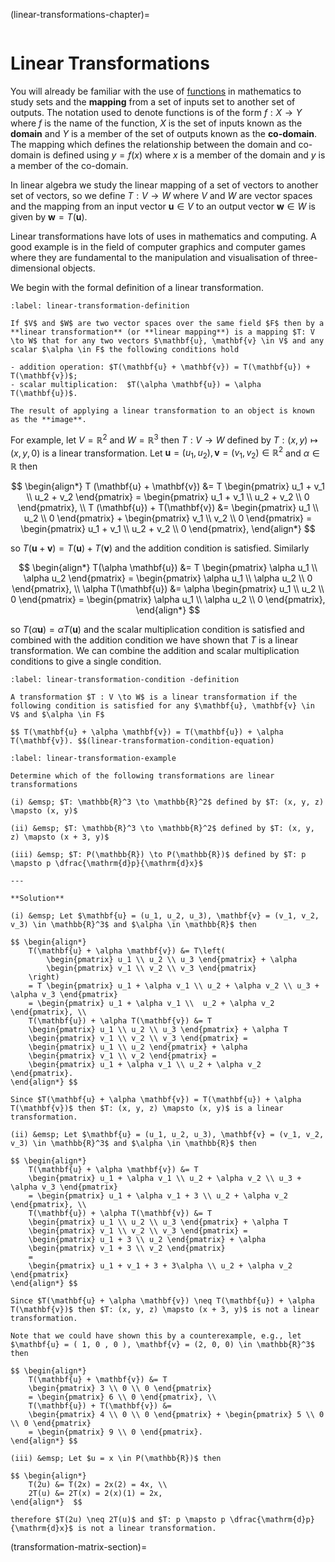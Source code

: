 (linear-transformations-chapter)=

```{index} Linear transformations
```

# Linear Transformations

You will already be familiar with the use of <a href="https://en.wikipedia.org/wiki/Function_(mathematics)" target="_blank">functions</a> in mathematics to study sets and the **mapping** from a set of inputs set to another set of outputs. The notation used to denote functions is of the form $f: X \to Y$ where $f$ is the name of the function, $X$ is the set of inputs known as the **domain** and $Y$ is a member of the set of outputs known as the **co-domain**. The mapping which defines the relationship between the domain and co-domain is defined using $y = f(x)$ where $x$ is a member of the domain and $y$ is a member of the co-domain.

In linear algebra we study the linear mapping of a set of vectors to another set of vectors, so we define $T: V \to W$ where $V$ and $W$ are vector spaces and the mapping from an input vector $\mathbf{u} \in V$ to an output vector $\mathbf{w} \in W$ is given by $\mathbf{w} = T(\mathbf{u})$.

Linear transformations have lots of uses in mathematics and computing. A good example is in the field of computer graphics and computer games where they are fundamental to the manipulation and visualisation of three-dimensional objects.

We begin with the formal definition of a linear transformation.

```{prf:definition} Linear transformation
:label: linear-transformation-definition

If $V$ and $W$ are two vector spaces over the same field $F$ then by a **linear transformation** (or **linear mapping**) is a mapping $T: V \to W$ that for any two vectors $\mathbf{u}, \mathbf{v} \in V$ and any scalar $\alpha \in F$ the following conditions hold

- addition operation: $T(\mathbf{u} + \mathbf{v}) = T(\mathbf{u}) + T(\mathbf{v})$;
- scalar multiplication:  $T(\alpha \mathbf{u}) = \alpha T(\mathbf{u})$.

The result of applying a linear transformation to an object is known as the **image**.
```

For example, let $V = \mathbb{R}^2$ and $W = \mathbb{R}^3$ then $T : V \to W$ defined by $T : (x, y) \mapsto (x, y, 0)$ is a linear transformation. Let $\mathbf{u} = (u_1, u_2), \mathbf{v} = (v_1, v_2) \in \mathbb{R}^2$ and $\alpha \in \mathbb{R}$ then

$$ \begin{align*}
    T (\mathbf{u} + \mathbf{v})
    &= T \begin{pmatrix} u_1 + v_1 \\ u_2 + v_2 \end{pmatrix}
    = \begin{pmatrix} u_1 + v_1 \\ u_2 + v_2 \\ 0 \end{pmatrix}, \\
    T (\mathbf{u}) + T(\mathbf{v}) &=
    \begin{pmatrix} u_1 \\ u_2 \\ 0 \end{pmatrix} + \begin{pmatrix} v_1 \\ v_2 \\ 0 \end{pmatrix}
    = \begin{pmatrix} u_1 + v_1 \\ u_2 + v_2 \\ 0 \end{pmatrix},
\end{align*} $$

so $T(\mathbf{u} + \mathbf{v}) = T(\mathbf{u}) + T(\mathbf{v})$ and the addition condition is satisfied. Similarly

$$ \begin{align*}
    T(\alpha \mathbf{u})
    &= T \begin{pmatrix} \alpha u_1 \\ \alpha u_2 \end{pmatrix}
    = \begin{pmatrix} \alpha u_1 \\ \alpha u_2 \\ 0 \end{pmatrix}, \\
    \alpha T(\mathbf{u}) &= \alpha \begin{pmatrix} u_1 \\ u_2 \\ 0 \end{pmatrix}
    = \begin{pmatrix} \alpha u_1 \\ \alpha u_2 \\ 0 \end{pmatrix},
\end{align*} $$

so $T(\alpha \mathbf{u}) = \alpha T(\mathbf{u})$ and the scalar multiplication condition is satisfied and combined with the addition condition we have shown that $T$ is a linear transformation. We can combine the addition and scalar multiplication conditions to give a single condition.

```{prf:definition} Linear transformation condition
:label: linear-transformation-condition -definition

A transformation $T : V \to W$ is a linear transformation if the following condition is satisfied for any $\mathbf{u}, \mathbf{v} \in V$ and $\alpha \in F$

$$ T(\mathbf{u} + \alpha \mathbf{v}) = T(\mathbf{u}) + \alpha T(\mathbf{v}). $$(linear-transformation-condition-equation)
```

```{prf:example}
:label: linear-transformation-example

Determine which of the following transformations are linear transformations

(i) &emsp; $T: \mathbb{R}^3 \to \mathbb{R}^2$ defined by $T: (x, y, z) \mapsto (x, y)$

(ii) &emsp; $T: \mathbb{R}^3 \to \mathbb{R}^2$ defined by $T: (x, y, z) \mapsto (x + 3, y)$

(iii) &emsp; $T: P(\mathbb{R}) \to P(\mathbb{R})$ defined by $T: p \mapsto p \dfrac{\mathrm{d}p}{\mathrm{d}x}$

---

**Solution**

(i) &emsp; Let $\mathbf{u} = (u_1, u_2, u_3), \mathbf{v} = (v_1, v_2, v_3) \in \mathbb{R}^3$ and $\alpha \in \mathbb{R}$ then

$$ \begin{align*}
    T(\mathbf{u} + \alpha \mathbf{v}) &= T\left(
        \begin{pmatrix} u_1 \\ u_2 \\ u_3 \end{pmatrix} + \alpha
        \begin{pmatrix} v_1 \\ v_2 \\ v_3 \end{pmatrix}
    \right)
    = T \begin{pmatrix} u_1 + \alpha v_1 \\ u_2 + \alpha v_2 \\ u_3 + \alpha v_3 \end{pmatrix}
    = \begin{pmatrix} u_1 + \alpha v_1 \\  u_2 + \alpha v_2 \end{pmatrix}, \\
    T(\mathbf{u}) + \alpha T(\mathbf{v}) &= T
    \begin{pmatrix} u_1 \\ u_2 \\ u_3 \end{pmatrix} + \alpha T
    \begin{pmatrix} v_1 \\ v_2 \\ v_3 \end{pmatrix} =
    \begin{pmatrix} u_1 \\ u_2 \end{pmatrix} + \alpha
    \begin{pmatrix} v_1 \\ v_2 \end{pmatrix} =
    \begin{pmatrix} u_1 + \alpha v_1 \\ u_2 + \alpha v_2 \end{pmatrix}.
\end{align*} $$

Since $T(\mathbf{u} + \alpha \mathbf{v}) = T(\mathbf{u}) + \alpha T(\mathbf{v})$ then $T: (x, y, z) \mapsto (x, y)$ is a linear transformation.

(ii) &emsp; Let $\mathbf{u} = (u_1, u_2, u_3), \mathbf{v} = (v_1, v_2, v_3) \in \mathbb{R}^3$ and $\alpha \in \mathbb{R}$ then

$$ \begin{align*}
    T(\mathbf{u} + \alpha \mathbf{v}) &= T
    \begin{pmatrix} u_1 + \alpha v_1 \\ u_2 + \alpha v_2 \\ u_3 + \alpha v_3 \end{pmatrix}
    = \begin{pmatrix} u_1 + \alpha v_1 + 3 \\ u_2 + \alpha v_2 \end{pmatrix}, \\
    T(\mathbf{u}) + \alpha T(\mathbf{v}) &= T
    \begin{pmatrix} u_1 \\ u_2 \\ u_3 \end{pmatrix} + \alpha T
    \begin{pmatrix} v_1 \\ v_2 \\ v_3 \end{pmatrix} =
    \begin{pmatrix} u_1 + 3 \\ u_2 \end{pmatrix} + \alpha
    \begin{pmatrix} v_1 + 3 \\ v_2 \end{pmatrix}
    =
    \begin{pmatrix} u_1 + v_1 + 3 + 3\alpha \\ u_2 + \alpha v_2 \end{pmatrix}
\end{align*} $$

Since $T(\mathbf{u} + \alpha \mathbf{v}) \neq T(\mathbf{u}) + \alpha T(\mathbf{v})$ then $T: (x, y, z) \mapsto (x + 3, y)$ is not a linear transformation.

Note that we could have shown this by a counterexample, e.g., let $\mathbf{u} = ( 1, 0 , 0 ), \mathbf{v} = (2, 0, 0) \in \mathbb{R}^3$ then

$$ \begin{align*}
    T(\mathbf{u} + \mathbf{v}) &= T
    \begin{pmatrix} 3 \\ 0 \\ 0 \end{pmatrix}
    = \begin{pmatrix} 6 \\ 0 \end{pmatrix}, \\
    T(\mathbf{u}) + T(\mathbf{v}) &=
    \begin{pmatrix} 4 \\ 0 \\ 0 \end{pmatrix} + \begin{pmatrix} 5 \\ 0 \\ 0 \end{pmatrix}
    = \begin{pmatrix} 9 \\ 0 \end{pmatrix}.
\end{align*} $$

(iii) &emsp; Let $u = x \in P(\mathbb{R})$ then

$$ \begin{align*}
    T(2u) &= T(2x) = 2x(2) = 4x, \\
    2T(u) &= 2T(x) = 2(x)(1) = 2x,
\end{align*}  $$

therefore $T(2u) \neq 2T(u)$ and $T: p \mapsto p \dfrac{\mathrm{d}p}{\mathrm{d}x}$ is not a linear transformation.
```

(transformation-matrix-section)=

```{index} Linear transformations ; transformation matrices
```
